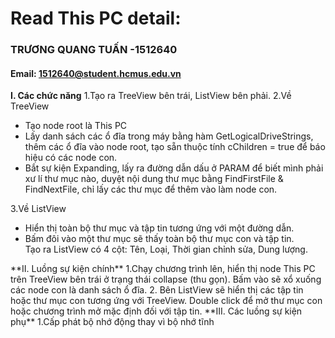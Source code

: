 ﻿# Read This PC detail:
### TRƯƠNG QUANG TUẤN -1512640
#### Email: 1512640@student.hcmus.edu.vn
**I. Các chức năng**
1.Tạo ra TreeView bên trái, ListView bên phải.
2.Về TreeView 
<ul>
<li> Tạo node root là This PC</li>	
<li> Lấy danh sách các ổ đĩa trong máy bằng hàm GetLogicalDriveStrings, thêm các ổ đĩa vào node root, tạo sẵn thuộc tính cChildren = true để báo hiệu có các node con. </li>
<li> Bắt sự kiện Expanding, lấy ra đường dẫn dấu ở PARAM để biết mình phải xư lí thư mục nào, duyệt nội dung thư mục bằng FindFirstFile & FindNextFile, chỉ lấy các thư mục để thêm vào làm node con.</li>
</ul>
3.Về ListView 
<ul>
<li> Hiển thị toàn bộ thư mục và tập tin tương ứng với một đường dẫn. </li>
<li> Bấm đôi vào một thư mục sẽ thấy toàn bộ thư mục con và tập tin. </li>
</li> Tạo ra ListView có 4 cột: Tên, Loại, Thời gian chỉnh sửa, Dung lượng. </li>
</ul>
**II. Luồng sự kiện chính**
1.Chạy chương trình lên, hiển thị node This PC trên TreeView bên trái ở trạng thái collapse (thu gọn). Bấm vào sẽ xổ xuống các node con là danh sách ổ đĩa.
2. Bên ListView sẽ hiển thị các tập tin hoặc thư mục con tương ứng với TreeView. Double click để mở thư mục con hoặc chương trình mở mặc định đối với tập tin.
**III. Các luồng sự kiện phụ**
1.Cấp phát bộ nhớ động thay vì bộ nhớ tĩnh

